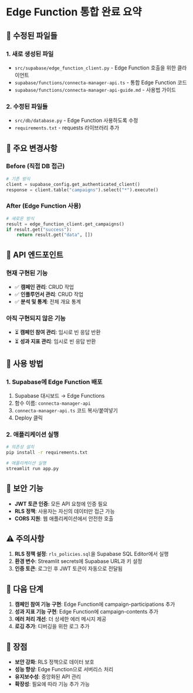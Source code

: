# Edge Function 통합 완료 요약

## 🔧 **수정된 파일들**

### 1. **새로 생성된 파일**
- `src/supabase/edge_function_client.py` - Edge Function 호출을 위한 클라이언트
- `supabase/functions/connecta-manager-api.ts` - 통합 Edge Function 코드
- `supabase/functions/connecta-manager-api-guide.md` - 사용법 가이드

### 2. **수정된 파일들**
- `src/db/database.py` - Edge Function 사용하도록 수정
- `requirements.txt` - requests 라이브러리 추가

## 🚀 **주요 변경사항**

### **Before (직접 DB 접근)**
```python
# 기존 방식
client = supabase_config.get_authenticated_client()
response = client.table("campaigns").select("*").execute()
```

### **After (Edge Function 사용)**
```python
# 새로운 방식
result = edge_function_client.get_campaigns()
if result.get("success"):
    return result.get("data", [])
```

## 📡 **API 엔드포인트**

### **현재 구현된 기능**
- ✅ **캠페인 관리**: CRUD 작업
- ✅ **인플루언서 관리**: CRUD 작업  
- ✅ **분석 및 통계**: 전체 개요 통계

### **아직 구현되지 않은 기능**
- ⏳ **캠페인 참여 관리**: 임시로 빈 응답 반환
- ⏳ **성과 지표 관리**: 임시로 빈 응답 반환

## 🔧 **사용 방법**

### **1. Supabase에 Edge Function 배포**
1. Supabase 대시보드 → Edge Functions
2. 함수 이름: `connecta-manager-api`
3. `connecta-manager-api.ts` 코드 복사/붙여넣기
4. Deploy 클릭

### **2. 애플리케이션 실행**
```bash
# 의존성 설치
pip install -r requirements.txt

# 애플리케이션 실행
streamlit run app.py
```

## 🔐 **보안 기능**

- **JWT 토큰 인증**: 모든 API 요청에 인증 필요
- **RLS 정책**: 사용자는 자신의 데이터만 접근 가능
- **CORS 지원**: 웹 애플리케이션에서 안전한 호출

## ⚠️ **주의사항**

1. **RLS 정책 설정**: `rls_policies.sql`을 Supabase SQL Editor에서 실행
2. **환경 변수**: Streamlit secrets에 Supabase URL과 키 설정
3. **인증 토큰**: 로그인 후 JWT 토큰이 자동으로 전달됨

## 🎯 **다음 단계**

1. **캠페인 참여 기능 구현**: Edge Function에 campaign-participations 추가
2. **성과 지표 기능 구현**: Edge Function에 campaign-contents 추가
3. **에러 처리 개선**: 더 상세한 에러 메시지 제공
4. **로깅 추가**: 디버깅을 위한 로그 추가

## 🎉 **장점**

- **보안 강화**: RLS 정책으로 데이터 보호
- **성능 향상**: Edge Function으로 서버리스 처리
- **유지보수성**: 중앙화된 API 관리
- **확장성**: 필요에 따라 기능 추가 가능

